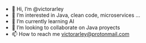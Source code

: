 - 👋 Hi, I’m @victorarley
- 👀 I’m interested in Java, clean code, microservices ...
- 🌱 I’m currently learning AI
- 💞️ I’m looking to collaborate on Java proyects
- 📫 How to reach me victorarley@protonmail.com

<!---
victorarley/victorarley is a ✨ special ✨ repository because its `README.md` (this file) appears on your GitHub profile.
You can click the Preview link to take a look at your changes.
--->
